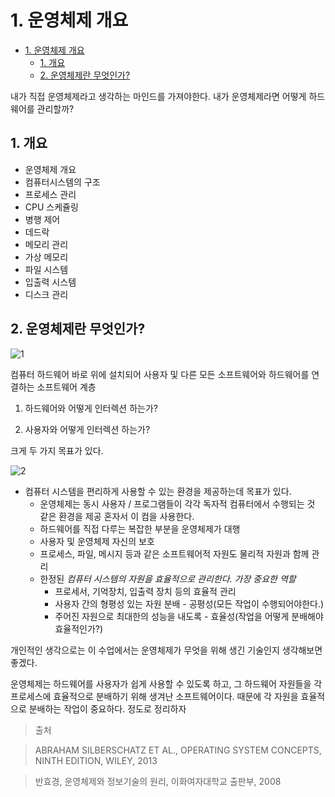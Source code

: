 # 1. 운영체제 개요

<!--ts-->

- [1. 운영체제 개요](#1-운영체제-개요)
  - [1. 개요](#1-개요)
  - [2. 운영체제란 무엇인가?](#2-운영체제란-무엇인가)

<!-- Created by https://github.com/ekalinin/github-markdown-toc -->
<!-- Added by: sungminyou, at: 2022년 6월 11일 토요일 15시 37분 56초 KST -->

<!--te-->

내가 직접 운영체제라고 생각하는 마인드를 가져야한다. 내가 운영체제라면 어떻게 하드웨어를 관리할까?

## 1. 개요

- 운영체제 개요
- 컴퓨터시스템의 구조
- 프로세스 관리
- CPU 스케쥴링
- 병행 제어
- 데드락
- 메모리 관리
- 가상 메모리
- 파일 시스템
- 입출력 시스템
- 디스크 관리

## 2. 운영체제란 무엇인가?

![1](https://user-images.githubusercontent.com/48282185/170662500-0b22fcf4-e4f5-48a0-8768-d46e9a548ada.png)

컴퓨터 하드웨어 바로 위에 설치되어 사용자 및 다른 모든 소프트웨어와 하드웨어를 연결하는 소프트웨어 계층

1. 하드웨어와 어떻게 인터렉션 하는가?

2. 사용자와 어떻게 인터렉션 하는가?

크게 두 가지 목표가 있다.

![2](https://user-images.githubusercontent.com/48282185/170662520-12b4be5d-ee85-44f3-8174-60ddd498bafb.png)

- 컴퓨터 시스템을 편리하게 사용할 수 있는 환경을 제공하는데 목표가 있다.
  - 운영체제는 동시 사용자 / 프로그램들이 각각 독자적 컴퓨터에서 수행되는 것 같은 환경을 제공 혼자서 이 컴을 사용한다.
  - 하드웨어를 직접 다루는 복잡한 부분을 운영체제가 대행
  - 사용자 및 운영체제 자신의 보호
  - 프로세스, 파일, 메시지 등과 같은 소프트웨어적 자원도 물리적 자원과 함께 관리
  - 한정된 _컴퓨터 시스템의 자원을 효율적으로 관리한다. 가장 중요한 역할_
    - 프로세서, 기억장치, 입출력 장치 등의 효율적 관리
    - 사용자 간의 형평성 있는 자원 분배 - 공평성(모든 작업이 수행되어야한다.)
    - 주어진 자원으로 최대한의 성능을 내도록 - 효율성(작업을 어떻게 분배해야 효율적인가?)

개인적인 생각으로는 이 수업에서는 운영체제가 무엇을 위해 생긴 기술인지 생각해보면 좋겠다.

운영체제는 하드웨어를 사용자가 쉽게 사용할 수 있도록 하고, 그 하드웨어 자원들을 각 프로세스에 효율적으로 분배하기 위해 생겨난 소프트웨어이다. 때문에 각 자원을 효율적으로 분배하는 작업이 중요하다. 정도로 정리하자

> 출처

> ABRAHAM SILBERSCHATZ ET AL., OPERATING SYSTEM CONCEPTS, NINTH EDITION, WILEY, 2013

> 반효경, 운영체제와 정보기술의 원리, 이화여자대학교 출판부, 2008
